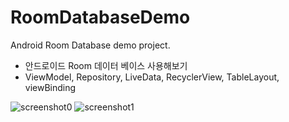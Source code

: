 # RoomDatabaseDemo
Android Room Database demo project.

- 안드로이드 Room 데이터 베이스 사용해보기
- ViewModel, Repository, LiveData, RecyclerView, TableLayout, viewBinding

![screenshot0](https://i.imgur.com/hxOk4WD.png)
![screenshot1](https://i.imgur.com/SAbAdeA.png)